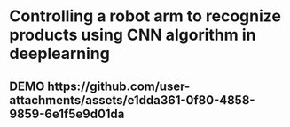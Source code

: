 <h1> Controlling a robot arm to recognize products using CNN algorithm in deeplearning

<h2>DEMO
https://github.com/user-attachments/assets/e1dda361-0f80-4858-9859-6e1f5e9d01da
